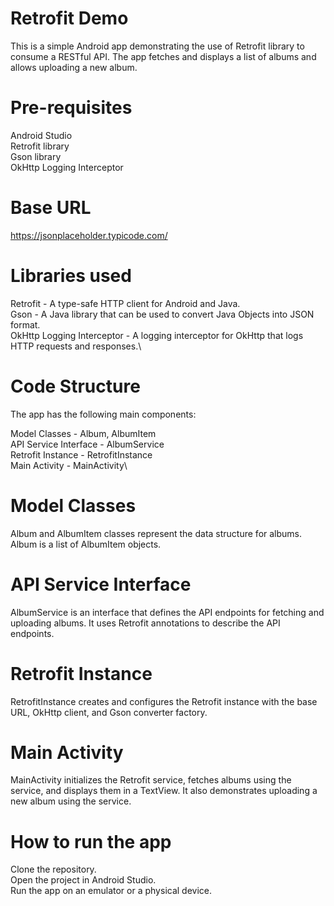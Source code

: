 # Retrofit Demo
This is a simple Android app demonstrating the use of Retrofit library to consume a RESTful API. The app fetches and displays a list of albums and allows uploading a new album.

# Pre-requisites
Android Studio\
Retrofit library\
Gson library\
OkHttp Logging Interceptor

# Base URL
https://jsonplaceholder.typicode.com/

# Libraries used
Retrofit - A type-safe HTTP client for Android and Java.\
Gson - A Java library that can be used to convert Java Objects into JSON format.\
OkHttp Logging Interceptor - A logging interceptor for OkHttp that logs HTTP requests and responses.\
# Code Structure
The app has the following main components:

Model Classes - Album, AlbumItem\
API Service Interface - AlbumService\
Retrofit Instance - RetrofitInstance\
Main Activity - MainActivity\

# Model Classes
Album and AlbumItem classes represent the data structure for albums. Album is a list of AlbumItem objects.

# API Service Interface
AlbumService is an interface that defines the API endpoints for fetching and uploading albums. It uses Retrofit annotations to describe the API endpoints.

# Retrofit Instance
RetrofitInstance creates and configures the Retrofit instance with the base URL, OkHttp client, and Gson converter factory.

# Main Activity
MainActivity initializes the Retrofit service, fetches albums using the service, and displays them in a TextView. It also demonstrates uploading a new album using the service.

# How to run the app
Clone the repository.\
Open the project in Android Studio.\
Run the app on an emulator or a physical device.
